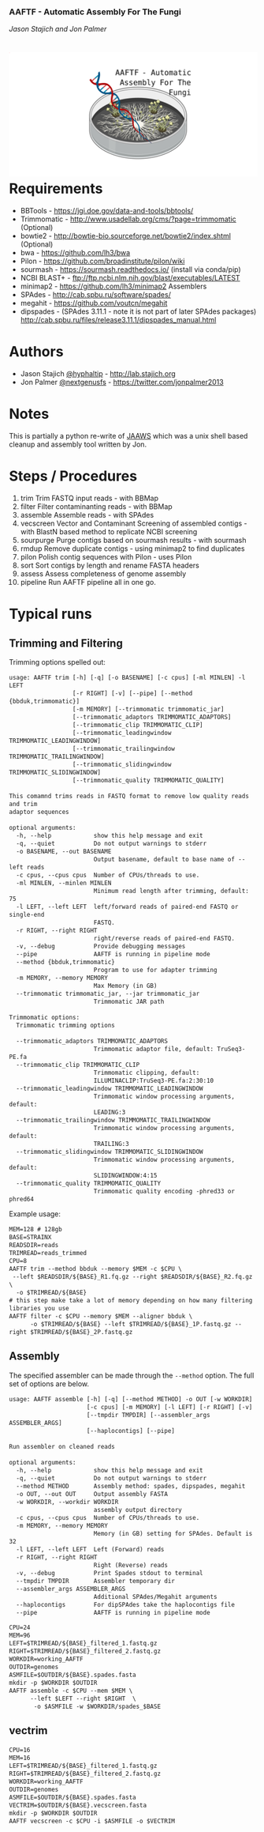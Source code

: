 ### AAFTF - Automatic Assembly For The Fungi
*Jason Stajich and Jon Palmer*

![AAFTF logo](docs/AAFTF_card.png)
Requirements
===================
- BBTools - https://jgi.doe.gov/data-and-tools/bbtools/
- Trimmomatic - http://www.usadellab.org/cms/?page=trimmomatic (Optional)
- bowtie2 - http://bowtie-bio.sourceforge.net/bowtie2/index.shtml (Optional)
- bwa - https://github.com/lh3/bwa
- Pilon - https://github.com/broadinstitute/pilon/wiki
- sourmash - https://sourmash.readthedocs.io/ (install via conda/pip)
- NCBI BLAST+ - ftp://ftp.ncbi.nlm.nih.gov/blast/executables/LATEST
- minimap2 - https://github.com/lh3/minimap2
Assemblers
- SPAdes - http://cab.spbu.ru/software/spades/
- megahit - https://github.com/voutcn/megahit
- dipspades - (SPAdes 3.11.1 - note it is not part of later SPAdes packages) http://cab.spbu.ru/files/release3.11.1/dipspades_manual.html

Authors
============
* Jason Stajich [@hyphaltip](https://github.com/hyphaltip) - http://lab.stajich.org
* Jon Palmer [@nextgenusfs](https://github.com/nextgenusfs) - https://twitter.com/jonpalmer2013

Notes
===========
This is partially a python re-write of [JAAWS](https://github.com/nextgenusfs/jaaws) which was a unix shell based cleanup and assembly tool written by Jon.

Steps / Procedures
==================
1. trim                Trim FASTQ input reads - with BBMap
2. filter              Filter contaminanting reads - with BBMap
3. assemble            Assemble reads - with SPAdes
4. vecscreen           Vector and Contaminant Screening of assembled contigs - with BlastN based method to replicate NCBI screening
5. sourpurge           Purge contigs based on sourmash results - with sourmash
6. rmdup               Remove duplicate contigs - using minimap2 to find duplicates
7. pilon               Polish contig sequences with Pilon - uses Pilon
8. sort                Sort contigs by length and rename FASTA headers
9. assess              Assess completeness of genome assembly
10. pipeline           Run AAFTF pipeline all in one go.


# Typical runs


## Trimming and Filtering

Trimming options spelled out:
```
usage: AAFTF trim [-h] [-q] [-o BASENAME] [-c cpus] [-ml MINLEN] -l LEFT
                  [-r RIGHT] [-v] [--pipe] [--method {bbduk,trimmomatic}]
                  [-m MEMORY] [--trimmomatic trimmomatic_jar]
                  [--trimmomatic_adaptors TRIMMOMATIC_ADAPTORS]
                  [--trimmomatic_clip TRIMMOMATIC_CLIP]
                  [--trimmomatic_leadingwindow TRIMMOMATIC_LEADINGWINDOW]
                  [--trimmomatic_trailingwindow TRIMMOMATIC_TRAILINGWINDOW]
                  [--trimmomatic_slidingwindow TRIMMOMATIC_SLIDINGWINDOW]
                  [--trimmomatic_quality TRIMMOMATIC_QUALITY]

This comamnd trims reads in FASTQ format to remove low quality reads and trim
adaptor sequences

optional arguments:
  -h, --help            show this help message and exit
  -q, --quiet           Do not output warnings to stderr
  -o BASENAME, --out BASENAME
                        Output basename, default to base name of --left reads
  -c cpus, --cpus cpus  Number of CPUs/threads to use.
  -ml MINLEN, --minlen MINLEN
                        Minimum read length after trimming, default: 75
  -l LEFT, --left LEFT  left/forward reads of paired-end FASTQ or single-end
                        FASTQ.
  -r RIGHT, --right RIGHT
                        right/reverse reads of paired-end FASTQ.
  -v, --debug           Provide debugging messages
  --pipe                AAFTF is running in pipeline mode
  --method {bbduk,trimmomatic}
                        Program to use for adapter trimming
  -m MEMORY, --memory MEMORY
                        Max Memory (in GB)
  --trimmomatic trimmomatic_jar, --jar trimmomatic_jar
                        Trimmomatic JAR path

Trimmomatic options:
  Trimmomatic trimming options

  --trimmomatic_adaptors TRIMMOMATIC_ADAPTORS
                        Trimmomatic adaptor file, default: TruSeq3-PE.fa
  --trimmomatic_clip TRIMMOMATIC_CLIP
                        Trimmomatic clipping, default:
                        ILLUMINACLIP:TruSeq3-PE.fa:2:30:10
  --trimmomatic_leadingwindow TRIMMOMATIC_LEADINGWINDOW
                        Trimmomatic window processing arguments, default:
                        LEADING:3
  --trimmomatic_trailingwindow TRIMMOMATIC_TRAILINGWINDOW
                        Trimmomatic window processing arguments, default:
                        TRAILING:3
  --trimmomatic_slidingwindow TRIMMOMATIC_SLIDINGWINDOW
                        Trimmomatic window processing arguments, default:
                        SLIDINGWINDOW:4:15
  --trimmomatic_quality TRIMMOMATIC_QUALITY
                        Trimmomatic quality encoding -phred33 or phred64
```

Example usage:
```
MEM=128 # 128gb
BASE=STRAINX
READSDIR=reads
TRIMREAD=reads_trimmed
CPU=8
AAFTF trim --method bbduk --memory $MEM -c $CPU \
 --left $READSDIR/${BASE}_R1.fq.gz --right $READSDIR/${BASE}_R2.fq.gz \
  -o $TRIMREAD/${BASE}
# this step make take a lot of memory depending on how many filtering libraries you use
AAFTF filter -c $CPU --memory $MEM --aligner bbduk \
	  -o $TRIMREAD/${BASE} --left $TRIMREAD/${BASE}_1P.fastq.gz --right $TRIMREAD/${BASE}_2P.fastq.gz
```

## Assembly

The specified assembler can be made through the `--method` option.
The full set of options are below.

```
usage: AAFTF assemble [-h] [-q] [--method METHOD] -o OUT [-w WORKDIR]
                      [-c cpus] [-m MEMORY] [-l LEFT] [-r RIGHT] [-v]
                      [--tmpdir TMPDIR] [--assembler_args ASSEMBLER_ARGS]
                      [--haplocontigs] [--pipe]

Run assembler on cleaned reads

optional arguments:
  -h, --help            show this help message and exit
  -q, --quiet           Do not output warnings to stderr
  --method METHOD       Assembly method: spades, dipspades, megahit
  -o OUT, --out OUT     Output assembly FASTA
  -w WORKDIR, --workdir WORKDIR
                        assembly output directory
  -c cpus, --cpus cpus  Number of CPUs/threads to use.
  -m MEMORY, --memory MEMORY
                        Memory (in GB) setting for SPAdes. Default is 32
  -l LEFT, --left LEFT  Left (Forward) reads
  -r RIGHT, --right RIGHT
                        Right (Reverse) reads
  -v, --debug           Print Spades stdout to terminal
  --tmpdir TMPDIR       Assembler temporary dir
  --assembler_args ASSEMBLER_ARGS
                        Additional SPAdes/Megahit arguments
  --haplocontigs        For dipSPAdes take the haplocontigs file
  --pipe                AAFTF is running in pipeline mode
```

```
CPU=24
MEM=96
LEFT=$TRIMREAD/${BASE}_filtered_1.fastq.gz
RIGHT=$TRIMREAD/${BASE}_filtered_2.fastq.gz
WORKDIR=working_AAFTF
OUTDIR=genomes
ASMFILE=$OUTDIR/${BASE}.spades.fasta
mkdir -p $WORKDIR $OUTDIR
AAFTF assemble -c $CPU --mem $MEM \
	  --left $LEFT --right $RIGHT  \
	   -o $ASMFILE -w $WORKDIR/spades_$BASE
```

## vectrim

```
CPU=16
MEM=16
LEFT=$TRIMREAD/${BASE}_filtered_1.fastq.gz
RIGHT=$TRIMREAD/${BASE}_filtered_2.fastq.gz
WORKDIR=working_AAFTF
OUTDIR=genomes
ASMFILE=$OUTDIR/${BASE}.spades.fasta
VECTRIM=$OUTDIR/${BASE}.vecscreen.fasta
mkdir -p $WORKDIR $OUTDIR
AAFTF vecscreen -c $CPU -i $ASMFILE -o $VECTRIM
```

